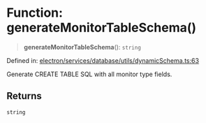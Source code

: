 # Function: generateMonitorTableSchema()

> **generateMonitorTableSchema**(): `string`

Defined in: [electron/services/database/utils/dynamicSchema.ts:63](https://github.com/Nick2bad4u/Uptime-Watcher/blob/dca5483e793478722cd3e6e125cafcec5fc771f0/electron/services/database/utils/dynamicSchema.ts#L63)

Generate CREATE TABLE SQL with all monitor type fields.

## Returns

`string`
